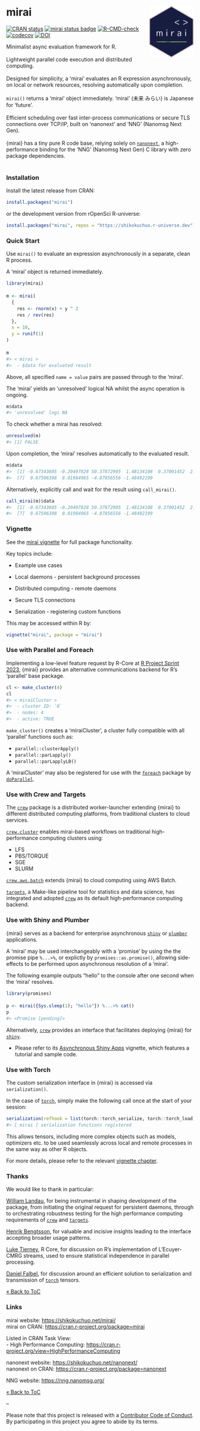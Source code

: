
<!-- README.md is generated from README.Rmd. Please edit that file -->

# mirai <a href="https://shikokuchuo.net/mirai/" alt="mirai"><img src="man/figures/logo.png" alt="mirai logo" align="right" width="120"/></a>

<!-- badges: start -->

[![CRAN
status](https://www.r-pkg.org/badges/version/mirai?color=112d4e)](https://CRAN.R-project.org/package=mirai)
[![mirai status
badge](https://shikokuchuo.r-universe.dev/badges/mirai?color=24a60e)](https://shikokuchuo.r-universe.dev/mirai)
[![R-CMD-check](https://github.com/shikokuchuo/mirai/workflows/R-CMD-check/badge.svg)](https://github.com/shikokuchuo/mirai/actions)
[![codecov](https://codecov.io/gh/shikokuchuo/mirai/branch/main/graph/badge.svg)](https://app.codecov.io/gh/shikokuchuo/mirai)
[![DOI](https://zenodo.org/badge/459341940.svg)](https://zenodo.org/badge/latestdoi/459341940)
<!-- badges: end -->

Minimalist async evaluation framework for R. <br /><br /> Lightweight
parallel code execution and distributed computing. <br /><br /> Designed
for simplicity, a ‘mirai’ evaluates an R expression asynchronously, on
local or network resources, resolving automatically upon completion.
<br /><br /> `mirai()` returns a ‘mirai’ object immediately. ‘mirai’
(未来 みらい) is Japanese for ‘future’. <br /><br /> Efficient
scheduling over fast inter-process communications or secure TLS
connections over TCP/IP, built on ‘nanonext’ and ‘NNG’ (Nanomsg Next
Gen). <br /><br /> {mirai} has a tiny pure R code base, relying solely
on [`nanonext`](https://doi.org/10.5281/zenodo.7903429), a
high-performance binding for the ‘NNG’ (Nanomsg Next Gen) C library with
zero package dependencies. <br /><br />

### Installation

Install the latest release from CRAN:

``` r
install.packages("mirai")
```

or the development version from rOpenSci R-universe:

``` r
install.packages("mirai", repos = "https://shikokuchuo.r-universe.dev")
```

### Quick Start

Use `mirai()` to evaluate an expression asynchronously in a separate,
clean R process.

A ‘mirai’ object is returned immediately.

``` r
library(mirai)

m <- mirai(
  {
    res <- rnorm(x) + y ^ 2
    res / rev(res)
  },
  x = 10,
  y = runif(1)
)

m
#> < mirai >
#>  - $data for evaluated result
```

Above, all specified `name = value` pairs are passed through to the
‘mirai’.

The ‘mirai’ yields an ‘unresolved’ logical NA whilst the async operation
is ongoing.

``` r
m$data
#> 'unresolved' logi NA
```

To check whether a mirai has resolved:

``` r
unresolved(m)
#> [1] FALSE
```

Upon completion, the ‘mirai’ resolves automatically to the evaluated
result.

``` r
m$data
#>  [1] -0.67343605 -0.20497828 50.37872905  1.48134108  0.37001452  2.70259664
#>  [7]  0.67506398  0.01984965 -4.87856556 -1.48492199
```

Alternatively, explicitly call and wait for the result using
`call_mirai()`.

``` r
call_mirai(m)$data
#>  [1] -0.67343605 -0.20497828 50.37872905  1.48134108  0.37001452  2.70259664
#>  [7]  0.67506398  0.01984965 -4.87856556 -1.48492199
```

### Vignette

See the [mirai
vignette](https://shikokuchuo.net/mirai/articles/mirai.html) for full
package functionality.

Key topics include:

- Example use cases

- Local daemons - persistent background processes

- Distributed computing - remote daemons

- Secure TLS connections

- Serialization - registering custom functions

This may be accessed within R by:

``` r
vignette("mirai", package = "mirai")
```

### Use with Parallel and Foreach

Implementing a low-level feature request by R-Core at [R Project Sprint
2023](https://contributor.r-project.org/r-project-sprint-2023/), {mirai}
provides an alternative communications backend for R’s ‘parallel’ base
package.

``` r
cl <- make_cluster(4)
cl
#> < miraiCluster >
#>  - cluster ID: `0`
#>  - nodes: 4
#>  - active: TRUE
```

`make_cluster()` creates a ‘miraiCluster’, a cluster fully compatible
with all ‘parallel’ functions such as:

- `parallel::clusterApply()`
- `parallel::parLapply()`
- `parallel::parLapplyLB()`

A ‘miraiCluster’ may also be registered for use with the
[`foreach`](https://cran.r-project.org/package=foreach) package by
[`doParallel`](https://cran.r-project.org/package=doParallel).

### Use with Crew and Targets

The [`crew`](https://cran.r-project.org/package=crew) package is a
distributed worker-launcher extending {mirai} to different distributed
computing platforms, from traditional clusters to cloud services.

[`crew.cluster`](https://cran.r-project.org/package=crew.cluster)
enables mirai-based workflows on traditional high-performance computing
clusters using:

- LFS
- PBS/TORQUE
- SGE
- SLURM

[`crew.aws.batch`](https://cran.r-project.org/package=crew.aws.batch)
extends {mirai} to cloud computing using AWS Batch.

[`targets`](https://cran.r-project.org/package=targets), a Make-like
pipeline tool for statistics and data science, has integrated and
adopted [`crew`](https://cran.r-project.org/package=crew) as its default
high-performance computing backend.

### Use with Shiny and Plumber

{mirai} serves as a backend for enterprise asynchronous
[`shiny`](https://cran.r-project.org/package=shiny) or
[`plumber`](https://cran.r-project.org/package=plumber) applications.

A ‘mirai’ may be used interchangeably with a ‘promise’ by using the the
promise pipe `%...>%`, or explictly by `promises::as.promise()`,
allowing side-effects to be performed upon asynchronous resolution of a
‘mirai’.

The following example outputs “hello” to the console after one second
when the ‘mirai’ resolves.

``` r
library(promises)

p <- mirai({Sys.sleep(1); "hello"}) %...>% cat()
p
#> <Promise [pending]>
```

Alternatively, [`crew`](https://cran.r-project.org/package=crew)
provides an interface that facilitates deploying {mirai} for
[`shiny`](https://cran.r-project.org/package=shiny).

- Please refer to its [Asynchronous Shiny
  Apps](https://wlandau.github.io/crew/articles/shiny.html) vignette,
  which features a tutorial and sample code.

### Use with Torch

The custom serialization interface in {mirai} is accessed via
`serialization()`.

In the case of [`torch`](https://cran.r-project.org/package=torch),
simply make the following call once at the start of your session:

``` r
serialization(refhook = list(torch::torch_serialize, torch::torch_load))
#> [ mirai ] serialization functions registered
```

This allows tensors, including more complex objects such as models,
optimizers etc. to be used seamlessly across local and remote processes
in the same way as other R objects.

For more details, please refer to the relevant [vignette
chapter](https://shikokuchuo.net/mirai/articles/mirai.html#serialization-custom-functions).

### Thanks

We would like to thank in particular:

[William Landau](https://github.com/wlandau/), for being instrumental in
shaping development of the package, from initiating the original request
for persistent daemons, through to orchestrating robustness testing for
the high performance computing requirements of
[`crew`](https://cran.r-project.org/package=crew) and
[`targets`](https://cran.r-project.org/package=targets).

[Henrik Bengtsson](https://github.com/HenrikBengtsson/), for valuable
and incisive insights leading to the interface accepting broader usage
patterns.

[Luke Tierney](https://github.com/ltierney/), R Core, for discussion on
R’s implementation of L’Ecuyer-CMRG streams, used to ensure statistical
independence in parallel processing.

[Daniel Falbel](https://github.com/dfalbel/), for discussion around an
efficient solution to serialization and transmission of
[`torch`](https://cran.r-project.org/package=torch) tensors.

[« Back to ToC](#table-of-contents)

### Links

mirai website: <https://shikokuchuo.net/mirai/><br /> mirai on CRAN:
<https://cran.r-project.org/package=mirai>

Listed in CRAN Task View: <br /> - High Performance Computing:
<https://cran.r-project.org/view=HighPerformanceComputing>

nanonext website: <https://shikokuchuo.net/nanonext/><br /> nanonext on
CRAN: <https://cran.r-project.org/package=nanonext>

NNG website: <https://nng.nanomsg.org/><br />

[« Back to ToC](#table-of-contents)

–

Please note that this project is released with a [Contributor Code of
Conduct](https://shikokuchuo.net/mirai/CODE_OF_CONDUCT.html). By
participating in this project you agree to abide by its terms.
